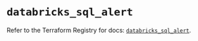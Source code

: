 # `databricks_sql_alert`

Refer to the Terraform Registry for docs: [`databricks_sql_alert`](https://registry.terraform.io/providers/databricks/databricks/1.86.0/docs/resources/sql_alert).
